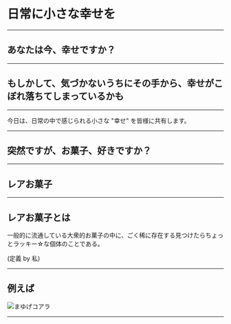 # 日常に小さな幸せを

---

## あなたは今、幸せですか？

---

## もしかして、気づかないうちにその手から、幸せがこぼれ落ちてしまっているかも

---

今日は、日常の中で感じられる小さな "幸せ" を皆様に共有します。

---

## 突然ですが、お菓子、好きですか？

---

## レアお菓子

---

## レアお菓子とは

一般的に流通している大衆的お菓子の中に、ごく稀に存在する見つけたらちょっとラッキー☆な個体のことである。

(定義 by 私)

---

## 例えば

![まゆげコアラ](https://image.entabe.jp/upload/images/MAINMAIN.jpg "まゆげコアラ")

---
